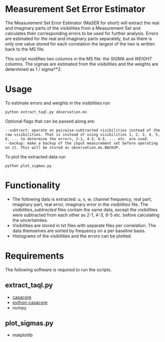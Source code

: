 # Measurement Set Error Estimator
The Measurement Set Error Estimator (MaSER for short) will extract the real and imaginary parts of the visibilities from a Measurement Set and calculates their corresponding errors to be used for further analysis. Errors are estimated for the real and imaginary parts separately, but as there is only one value stored for each correlation the largest of the two is written back to the MS file.

This script modifies two columns in the MS file: the _SIGMA_ and _WEIGHT_ columns. The sigmas are estimated from the visibilities and the weights are determined as 1 / sigma\*\*2.

Usage
=====
To estimate errors and weights in the visibilities run

    python extract_taql.py observation.ms

Optional flags that can be passed along are:

    --subtract: operate on pairwise-subtracted visibilities instead of the raw visibilities. That is instead of using visibilities 1, 2, 3, 4, 5, 6, ... to determine the errors, 2-1, 4-3, 6-5, ... etc. are used.
    --backup: make a backup of the input measurement set before operating on it. This will be stored as observation.ms.BACKUP.

To plot the extracted data run

    python plot_sigmas.py

Functionality
=============
- The following data is extracted: u, v, w, channel frequency, real part, imaginary part, real error, imaginary error in the *visibilities* file. The *visibilities_subtracted* files contain the same data, except the visibilities were subtracted from each other as 2-1, 4-3, 6-5 etc. before calculating the uncertainties.
- Visibilities are stored in txt files with separate files per correlation. The data themselves are sorted by frequency on a per baseline basis.
- Histograms of the visibilities and the errors can be plotted.

Requirements
============
The following software is required to run the scripts.

extract_taql.py
---------------
- [casacore](https://github.com/casacore/casacore)
- [python-casacore](https://github.com/casacore/python-casacore)
- numpy

plot_sigmas.py
--------------
- matplotlib
